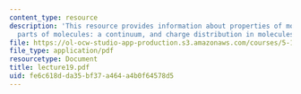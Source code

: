 ```yaml
---
content_type: resource
description: 'This resource provides information about properties of molecules and
  parts of molecules: a continuum, and charge distribution in molecules.'
file: https://ol-ocw-studio-app-production.s3.amazonaws.com/courses/5-112-principles-of-chemical-science-fall-2005/fe6c618dda35bf37a464a4b0f64578d5_lecture19.pdf
file_type: application/pdf
resourcetype: Document
title: lecture19.pdf
uid: fe6c618d-da35-bf37-a464-a4b0f64578d5
---
```


